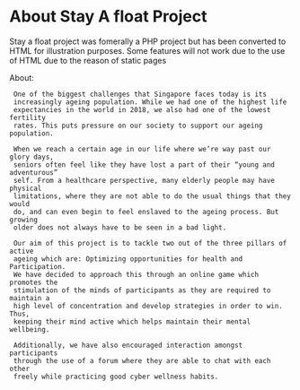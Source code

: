 # About Stay A float Project
Stay a float project was fomerally a PHP project but has been converted to HTML for illustration purposes.
Some features will not work due to the use of HTML due to the reason of static pages

About:

     One of the biggest challenges that Singapore faces today is its 
     increasingly ageing population. While we had one of the highest life 
     expectancies in the world in 2018, we also had one of the lowest fertility
     rates. This puts pressure on our society to support our ageing population.
     
     When we reach a certain age in our life where we’re way past our glory days,
     seniors often feel like they have lost a part of their “young and adventurous”
     self. From a healthcare perspective, many elderly people may have physical
     limitations, where they are not able to do the usual things that they would
     do, and can even begin to feel enslaved to the ageing process. But growing
     older does not always have to be seen in a bad light.
      
     Our aim of this project is to tackle two out of the three pillars of active
     ageing which are: Optimizing opportunities for health and Participation.
     We have decided to approach this through an online game which promotes the 
     stimulation of the minds of participants as they are required to maintain a
     high level of concentration and develop strategies in order to win. Thus, 
     keeping their mind active which helps maintain their mental wellbeing.
     
     Additionally, we have also encouraged interaction amongst participants 
     through the use of a forum where they are able to chat with each other 
     freely while practicing good cyber wellness habits.
     
     
